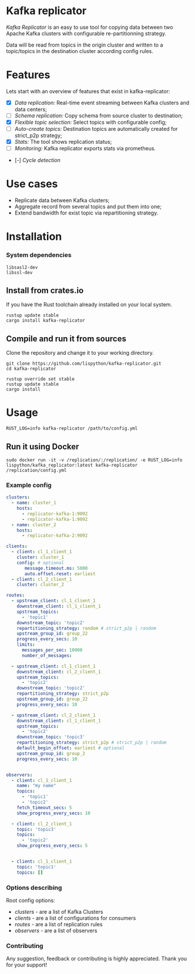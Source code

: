 # Kafka replicator

*Kafka Replicator* is an easy to use tool for copying data between two Apache Kafka clusters with configurable re-partitionning strategy.

Data will be read from topics in the origin cluster and written to a topic/topics in the destination cluster according config rules.


# Features

Lets start with an overview of features that exist in kafka-replicator:

  * [x] *Data replication:* Real-time event streaming between Kafka clusters and data centers;
  * [ ] *Schema replication:* Copy schema from source cluster to destination;
  * [x] *Flexible topic selection:* Select topics with configurable config;
  * [ ] *Auto-create topics:* Destination topics are automatically created for strict_p2p strategy;
  * [x] *Stats:* The tool shows replication status;
  * [ ] *Monitoring:* Kafka replicator exports stats via prometheus.
  * [-] *Cycle detection*



# Use cases

  * Replicate data between Kafka clusters;
  * Aggregate record from several topics and put them into one;
  * Extend bandwidth for exist topic via repartitioning strategy.


# Installation


### System dependencies

``` shell
libsasl2-dev
libssl-dev
```


## Install from crates.io


If you have the Rust toolchain already installed on your local system.

``` shell
rustup update stable
cargo install kafka-replicator
```


## Compile and run it from sources

Clone the repository and change it to your working directory.

```shell
git clone https://github.com/lispython/kafka-replicator.git
cd kafka-replicator

rustup override set stable
rustup update stable
cargo install
```


# Usage

``` shell
RUST_LOG=info kafka-replicator /path/to/config.yml
```

## Run it using Docker


``` shell
sudo docker run -it -v /replication/:/replication/ -e RUST_LOG=info lispython/kafka_replicator:latest kafka-replicator /replication/config.yml
```

### Example config


``` yaml
clusters:
  - name: cluster_1
    hosts:
      - replicator-kafka-1:9092
      - replicator-kafka-1:9092
  - name: cluster_2
    hosts:
      - replicator-kafka-2:9092

clients:
  - client: cl_1_client_1
    cluster: cluster_1
    config: # optional
       message.timeout.ms: 5000
       auto.offset.reset: earliest
  - client: cl_2_client_1
    cluster: cluster_2

routes:
  - upstream_client: cl_1_client_1
    downstream_client: cl_1_client_1
    upstream_topics:
      - 'topic1'
    downstream_topic: 'topic2'
    repartitioning_strategy: random # strict_p2p | random
    upstream_group_id: group_22
    progress_every_secs: 10
    limits:
      messages_per_sec: 10000
      number_of_messages:

  - upstream_client: cl_1_client_1
    downstream_client: cl_2_client_1
    upstream_topics:
      - 'topic2'
    downstream_topic: 'topic2'
    repartitioning_strategy: strict_p2p
    upstream_group_id: group_22
    progress_every_secs: 10

  - upstream_client: cl_2_client_1
    downstream_client: cl_1_client_1
    upstream_topics:
      - 'topic2'
    downstream_topic: 'topic3'
    repartitioning_strategy: strict_p2p # strict_p2p | random
    default_begin_offset: earliest # optional
    upstream_group_id: group_2
    progress_every_secs: 10


observers:
  - client: cl_1_client_1
    name: "my name"
    topics:
      - 'topic1'
      - 'topic2'
    fetch_timeout_secs: 5
    show_progress_every_secs: 10

  - client: cl_2_client_1
    topic: 'topic3'
    topics:
      - 'topic2'
    show_progress_every_secs: 5


  - client: cl_1_client_1
    topic: 'topic1'
    topics: []
```


### Options describing

Root config options:
 - _clusters_ - are a list of Kafka Clusters
 - _clients_ - are a list of configurations for consumers
 - _routes_ - are a list of replication rules
 - _observers_ - are a list of observers


### Contributing
Any suggestion, feedback or contributing is highly appreciated. Thank you for your support!
